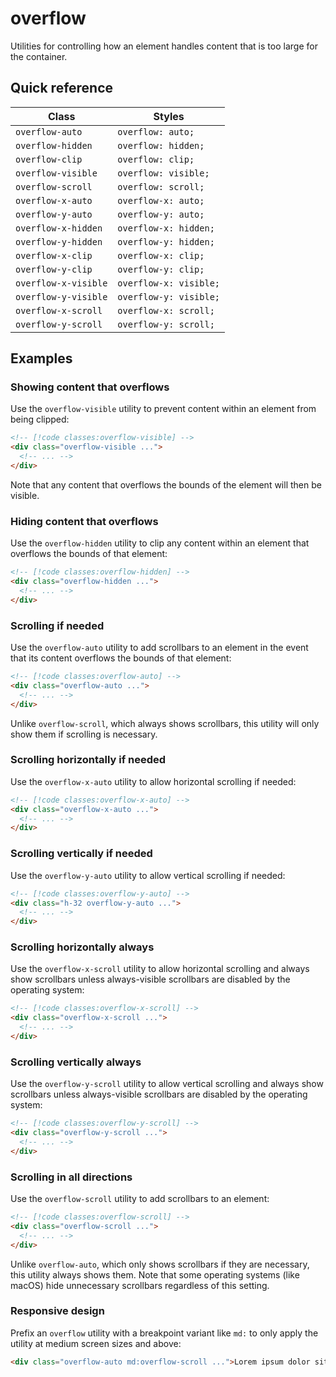 # overflow

Utilities for controlling how an element handles content that is too large for the container.

## Quick reference

| Class | Styles |
|---|---|
| `overflow-auto` | `overflow: auto;` |
| `overflow-hidden` | `overflow: hidden;` |
| `overflow-clip` | `overflow: clip;` |
| `overflow-visible` | `overflow: visible;` |
| `overflow-scroll` | `overflow: scroll;` |
| `overflow-x-auto` | `overflow-x: auto;` |
| `overflow-y-auto` | `overflow-y: auto;` |
| `overflow-x-hidden` | `overflow-x: hidden;` |
| `overflow-y-hidden` | `overflow-y: hidden;` |
| `overflow-x-clip` | `overflow-x: clip;` |
| `overflow-y-clip` | `overflow-y: clip;` |
| `overflow-x-visible` | `overflow-x: visible;` |
| `overflow-y-visible` | `overflow-y: visible;` |
| `overflow-x-scroll` | `overflow-x: scroll;` |
| `overflow-y-scroll` | `overflow-y: scroll;` |


## Examples

### Showing content that overflows

Use the `overflow-visible` utility to prevent content within an element from being clipped:

```html
<!-- [!code classes:overflow-visible] -->
<div class="overflow-visible ...">
  <!-- ... -->
</div>
```

Note that any content that overflows the bounds of the element will then be visible.

### Hiding content that overflows

Use the `overflow-hidden` utility to clip any content within an element that overflows the bounds of that element:

```html
<!-- [!code classes:overflow-hidden] -->
<div class="overflow-hidden ...">
  <!-- ... -->
</div>
```

### Scrolling if needed

Use the `overflow-auto` utility to add scrollbars to an element in the event that its content overflows the bounds of that element:

```html
<!-- [!code classes:overflow-auto] -->
<div class="overflow-auto ...">
  <!-- ... -->
</div>
```

Unlike `overflow-scroll`, which always shows scrollbars, this utility will only show them if scrolling is necessary.

### Scrolling horizontally if needed

Use the `overflow-x-auto` utility to allow horizontal scrolling if needed:

```html
<!-- [!code classes:overflow-x-auto] -->
<div class="overflow-x-auto ...">
  <!-- ... -->
</div>
```

### Scrolling vertically if needed

Use the `overflow-y-auto` utility to allow vertical scrolling if needed:

```html
<!-- [!code classes:overflow-y-auto] -->
<div class="h-32 overflow-y-auto ...">
  <!-- ... -->
</div>
```

### Scrolling horizontally always

Use the `overflow-x-scroll` utility to allow horizontal scrolling and always show scrollbars unless always-visible scrollbars are disabled by the operating system:

```html
<!-- [!code classes:overflow-x-scroll] -->
<div class="overflow-x-scroll ...">
  <!-- ... -->
</div>
```

### Scrolling vertically always

Use the `overflow-y-scroll` utility to allow vertical scrolling and always show scrollbars unless always-visible scrollbars are disabled by the operating system:

```html
<!-- [!code classes:overflow-y-scroll] -->
<div class="overflow-y-scroll ...">
  <!-- ... -->
</div>
```

### Scrolling in all directions

Use the `overflow-scroll` utility to add scrollbars to an element:

```html
<!-- [!code classes:overflow-scroll] -->
<div class="overflow-scroll ...">
  <!-- ... -->
</div>
```

Unlike `overflow-auto`, which only shows scrollbars if they are necessary, this utility always shows them. Note that some operating systems (like macOS) hide unnecessary scrollbars regardless of this setting.

### Responsive design

Prefix an `overflow` utility with a breakpoint variant like `md:` to only apply the utility at medium screen sizes and above:

```html
<div class="overflow-auto md:overflow-scroll ...">Lorem ipsum dolor sit amet...</div>
```

